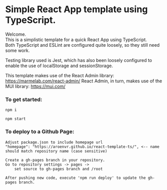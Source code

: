 # Simple React App template using TypeScript.

Welcome.  
This is a simplistic template for a quick React App using TypeScript.  
Both TypeScript and ESLint are configured quite loosely, so they still need some work.

Testing library used is Jest, which has also been loosely configured to enable the use of localStorage and sessionStorage.

This template makes use of the React Admin library: https://marmelab.com/react-admin/
React Admin, in turn, makes use of the MUI library: https://mui.com/

### To get started:
```  
npm i  

npm start  
```

### To deploy to a Github Page:
```
Adjust package.json to include homepage url  
"homepage": "https://aroenvr.github.io/react-template-ts/", <-- name should match repository name (case sensitive)  

Create a gh-pages branch in your repository.  
Go to repository settings -> pages ->  
    set source to gh-pages branch and /root  

After pushing new code, execute 'npm run deploy' to update the gh-pages branch.
```